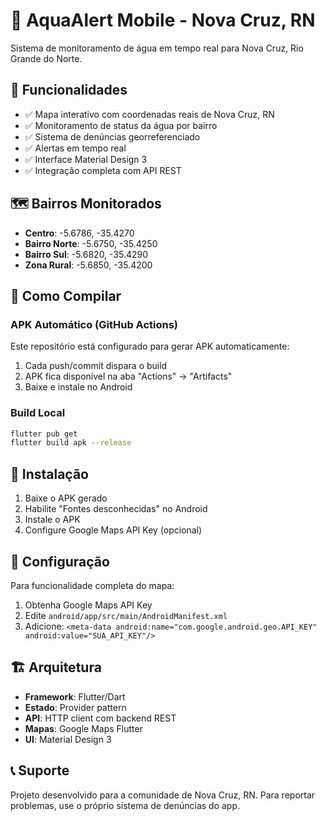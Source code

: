 # 📱 AquaAlert Mobile - Nova Cruz, RN

Sistema de monitoramento de água em tempo real para Nova Cruz, Rio Grande do Norte.

## 🌊 Funcionalidades

- ✅ Mapa interativo com coordenadas reais de Nova Cruz, RN
- ✅ Monitoramento de status da água por bairro
- ✅ Sistema de denúncias georreferenciado
- ✅ Alertas em tempo real
- ✅ Interface Material Design 3
- ✅ Integração completa com API REST

## 🗺️ Bairros Monitorados

- **Centro**: -5.6786, -35.4270
- **Bairro Norte**: -5.6750, -35.4250  
- **Bairro Sul**: -5.6820, -35.4290
- **Zona Rural**: -5.6850, -35.4200

## 🚀 Como Compilar

### APK Automático (GitHub Actions)
Este repositório está configurado para gerar APK automaticamente:
1. Cada push/commit dispara o build
2. APK fica disponível na aba "Actions" → "Artifacts"
3. Baixe e instale no Android

### Build Local
```bash
flutter pub get
flutter build apk --release
```

## 📱 Instalação

1. Baixe o APK gerado
2. Habilite "Fontes desconhecidas" no Android
3. Instale o APK
4. Configure Google Maps API Key (opcional)

## 🔧 Configuração

Para funcionalidade completa do mapa:
1. Obtenha Google Maps API Key
2. Edite `android/app/src/main/AndroidManifest.xml`
3. Adicione: `<meta-data android:name="com.google.android.geo.API_KEY" android:value="SUA_API_KEY"/>`

## 🏗️ Arquitetura

- **Framework**: Flutter/Dart
- **Estado**: Provider pattern
- **API**: HTTP client com backend REST
- **Mapas**: Google Maps Flutter
- **UI**: Material Design 3

## 📞 Suporte

Projeto desenvolvido para a comunidade de Nova Cruz, RN.
Para reportar problemas, use o próprio sistema de denúncias do app.